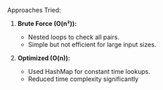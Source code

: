 Approaches Tried:
1. **Brute Force (O(n²)):**
   - Nested loops to check all pairs.  
   - Simple but not efficient for large input sizes.  

2. **Optimized (O(n)):**
   - Used HashMap for constant time lookups.  
   - Reduced time complexity significantly
